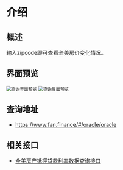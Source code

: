 # 介绍

## 概述

输入zipcode即可查看全美房价变化情况。

## 界面预览



<img src="images/housePrice1.png" alt="查询界面预览" style="zoom:80%;" />

<img src="images/housePrice2.png" alt="查询界面预览" style="zoom:80%;" />

## 查询地址

- https://www.fan.finance/#/oracle/oracle

## 相关接口

- [全美房产抵押贷款利率数据查询接口]()

